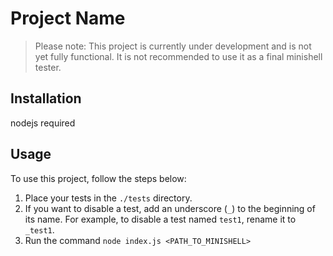 # Project Name

> Please note: This project is currently under development and is not yet fully functional. It is not recommended to use it as a final minishell tester.

## Installation

nodejs required

## Usage

To use this project, follow the steps below:

1. Place your tests in the `./tests` directory.
2. If you want to disable a test, add an underscore (`_`) to the beginning of its name. For example, to disable a test named `test1`, rename it to `_test1`.
3. Run the command `node index.js <PATH_TO_MINISHELL>`
